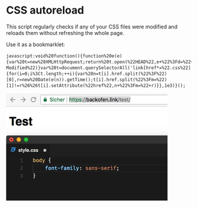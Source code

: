 # CSS autoreload

This script regularly checks if any of your CSS files were modified and reloads them without refreshing the whole page.

Use it as a bookmarklet:

```
javascript:void%20function(){function%20e(e){var%20t=new%20XMLHttpRequest;return%20t.open(%22HEAD%22,e+%22%3Fd=%22+Date.now(),!1),t.send(null),t.getResponseHeader(%22Last-Modified%22)}var%20t=document.querySelectorAll('link[href*=%22.css%22]');setInterval(function(){for(i=0;i%3Ct.length;++i){var%20n=t[i].href.split(%22%3F%22)[0],r=new%20Date(e(n)).getTime();t[i].href.split(%22%3Fm=%22)[1]!=r%26%26t[i].setAttribute(%22href%22,n+%22%3Fm=%22+r)}},1e3)}();
```

![Preview](preview.gif?raw=true)